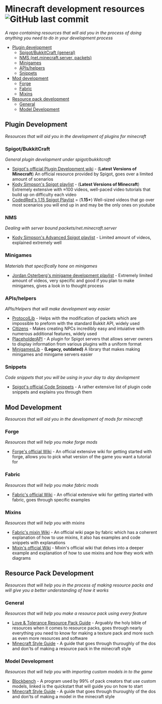 # Minecraft development resources ![GitHub last commit](https://img.shields.io/github/last-commit/cryptizism/minecraft-development-resources?label=Last%20updated&style=for-the-badge)
_A repo containing resources that will aid you in the process of doing anything you need to do in your development process_

- [Plugin development](#plugin-development)
  - [Spigot/BukkitCraft (general)](#spigotbukkitcraft)
  - [NMS (net.minecraft.server, packets)](#nms)
  - [Minigames](#minigames)
  - [APIs/helpers](#apishelpers)
  - [Snippets](#snippets)
- [Mod development](#mod-development)
  - [Forge](#forge)
  - [Fabric](#fabric)
  - [Mixins](#mixins)
- [Resource pack development](#resource-pack-development)
  - [General](#general)
  - [Model Development](#model-development)
  
## Plugin Development
_Resources that will aid you in the development of plugins for minecraft_
### Spigot/BukkitCraft
_General plugin development under spigot/bukkitcraft_
- [Spigot's official Plugin Development wiki](https://www.spigotmc.org/wiki/spigot-plugin-development/) - (**Latest Versions of Minecraft**) An official resource provided by Spigot, goes over a limited amount of scenarios 
- [Kody Simpson's Spigot playlist](https://www.youtube.com/watch?v=tnJZMaoMPhE&list=PLfu_Bpi_zcDNEKmR82hnbv9UxQ16nUBF7) - (**Latest Versions of Minecraft**) Extremely extensive with ≈100 videos, well-paced video tutorials that build up on difficulty each video
- [CodedRed's 1.15 Spigot Playlist](https://www.youtube.com/watch?v=pTEZiAUrYJY&list=PL65-DKRLvp3Yn7iglPfxKoc7bl0N80XgG&index=27) = (**1.15+**) Well-sized videos that go over most scenarios you will end up in and may be the only ones on youtube
### NMS
_Dealing with server bound packets/net.minecraft.server_
- [Kody Simpson's Advanced Spigot playlist](https://www.youtube.com/watch?v=2FcnwD2MHOA&list=PLfu_Bpi_zcDMWE15USaR7k5jqTufhWDy6) - Limited amount of videos, explained extremely well
### Minigames
_Materials that specifically hone on minigames_
- [Jordan Osterberg's minigame development playlist](https://www.youtube.com/watch?v=GW8xWDMqwtc&list=PL_PpCEhxOB-0vyS2V-iddLkE8PvNf1-9R) - Extremely limited amount of videos, very specific and good if you plan to make minigames, gives a look in to thought process
### APIs/helpers
_APIs/Helpers that will make development way easier_
- [ProtocolLib](https://www.spigotmc.org/resources/protocollib.1997/) - Helps with the modification of packets which are impossible to preform  with the standard Bukkit API, widely used
- [Citizens](https://citizensnpcs.co/) - Makes creating NPCs incredibly easy and intuiative with numerous additional features, widely used
- [PlaceholderAPI](https://www.spigotmc.org/resources/placeholderapi.6245/) - A plugin for Spigot servers that allows server owners to display information from various plugins with a uniform format
- [MinigamesLib](https://www.spigotmc.org/resources/minigameslib.23844) - **(Legacy, outdated)** A library that makes making minigames and minigame servers easier
### Snippets
_Code snippets that you will be using in your day to day devlopment_
- [Spigot's official Code Snippets](https://www.spigotmc.org/wiki/plugin-snippets/) - A rather extensive list of plugin code snippets and explains you through them
## Mod Development
_Resources that will aid you in the development of mods for minecraft_
### Forge
_Resources that will help you make forge mods_
- [Forge's official Wiki](https://docs.minecraftforge.net/en/latest/gettingstarted/) - An official extensive wiki for getting started with forge, allows you to pick what version of the game you want a tutorial for
### Fabric
_Resources that will help you make fabric mods_
- [Fabric's official Wiki](https://fabricmc.net/wiki/doku.php#tutorials_for_developing_with_fabric) - An official extensive wiki for getting started with fabric, goes through specific examples
### Mixins
_Resources that will help you with mixins_
- [Fabric's mixin Wiki](https://fabricmc.net/wiki/tutorial:mixin_introduction) - An official wiki page by fabric which has a coherent explanation of how to use mixins, it also has examples and code snippets with explanations
- [Mixin's official Wiki](https://github.com/SpongePowered/Mixin/wiki) - Mixin's official wiki that delves into a deeper example and explanation of how to use mixins and how they work with diagrams
## Resource Pack Development
_Resources that will help you in the process of making resource packs and will give you a better understanding of how it works_
### General
_Resources that will help you make a resource pack using every feature_
- [Love & Tolerance Resource Pack Guide](https://github.com/Love-and-Tolerance/Resource-Pack-Guide) - Arguably the holy bible of resources when it comes to resource packs, goes through nearly everything you need to know for making a texture pack and more such as even more resources and software
- [Minecraft Style Guide](https://itemsadder.devs.beer/plugin-usage/minecraft-style-guide) - A guide that goes through thuroughly of the dos and don'ts of making a resource pack in the minecraft style
### Model Development
_Resources that will help you with importing custom models in to the game_
- [Blockbench](https://www.blockbench.net/quickstart) - A program used by 99% of pack creators that use custom models, linked is the quickstart that will guide you on how to start
- [Minecraft Style Guide](https://itemsadder.devs.beer/plugin-usage/minecraft-style-guide) - A guide that goes through thuroughly of the dos and don'ts of making a model in the minecraft style
